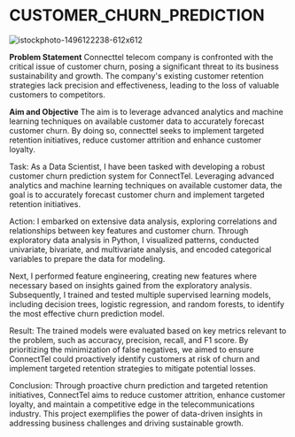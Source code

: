 # CUSTOMER_CHURN_PREDICTION
![istockphoto-1496122238-612x612](https://github.com/A-jcodes/CUSTOMER_CHURN_PREDICTION/assets/96001998/72dbe01f-427e-4b8c-9851-424f6a629a59)

**Problem Statement**
Connecttel telecom company is confronted with the critical issue of customer churn, posing a significant threat to its business sustainability and growth. The company's existing customer retention strategies lack precision and effectiveness, leading to the loss of valuable customers to competitors.

**Aim and Objective**
The aim is to leverage advanced analytics and machine learning techniques on available customer data to accurately forecast customer churn. By doing so, connecttel seeks to implement targeted retention initiatives, reduce customer attrition and enhance customer loyalty.

Task:
As a Data Scientist, I have been tasked with developing a robust customer churn prediction system for ConnectTel. Leveraging advanced analytics and machine learning techniques on available customer data, the goal is to accurately forecast customer churn and implement targeted retention initiatives.

Action:
I embarked on extensive data analysis, exploring correlations and relationships between key features and customer churn. Through exploratory data analysis in Python, I visualized patterns, conducted univariate, bivariate, and multivariate analysis, and encoded categorical variables to prepare the data for modeling.

Next, I performed feature engineering, creating new features where necessary based on insights gained from the exploratory analysis. Subsequently, I trained and tested multiple supervised learning models, including decision trees, logistic regression, and random forests, to identify the most effective churn prediction model.

Result:
The trained models were evaluated based on key metrics relevant to the problem, such as accuracy, precision, recall, and F1 score. By prioritizing the minimization of false negatives, we aimed to ensure ConnectTel could proactively identify customers at risk of churn and implement targeted retention strategies to mitigate potential losses.

Conclusion:
Through proactive churn prediction and targeted retention initiatives, ConnectTel aims to reduce customer attrition, enhance customer loyalty, and maintain a competitive edge in the telecommunications industry. This project exemplifies the power of data-driven insights in addressing business challenges and driving sustainable growth.






